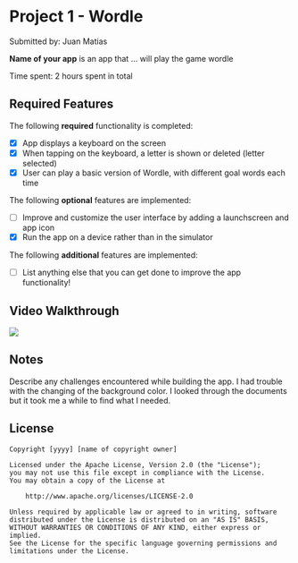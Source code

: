 # Project 1 - Wordle

Submitted by: Juan Matias

**Name of your app** is an app that ... will play the game wordle

Time spent: 2 hours spent in total

## Required Features

The following **required** functionality is completed:

- [X] App displays a keyboard on the screen
- [X] When tapping on the keyboard, a letter is shown or deleted (letter selected)
- [X] User can play a basic version of Wordle, with different goal words each time

The following **optional** features are implemented:

- [ ] Improve and customize the user interface by adding a launchscreen and app icon
- [X] Run the app on a device rather than in the simulator

The following **additional** features are implemented:

- [ ] List anything else that you can get done to improve the app functionality!

## Video Walkthrough
<div>
    <a href="https://www.loom.com/share/45aa302391bb4f228a2d2a53b7832e18">
    </a>
    <a href="https://www.loom.com/share/45aa302391bb4f228a2d2a53b7832e18">
      <img style="max-width:300px;" src="https://cdn.loom.com/sessions/thumbnails/45aa302391bb4f228a2d2a53b7832e18-with-play.gif">
    </a>
  </div>


## Notes

Describe any challenges encountered while building the app.
I had trouble with the changing of the background color. I looked through the documents but it took me a while to find what I needed. 

## License

    Copyright [yyyy] [name of copyright owner]

    Licensed under the Apache License, Version 2.0 (the "License");
    you may not use this file except in compliance with the License.
    You may obtain a copy of the License at

        http://www.apache.org/licenses/LICENSE-2.0

    Unless required by applicable law or agreed to in writing, software
    distributed under the License is distributed on an "AS IS" BASIS,
    WITHOUT WARRANTIES OR CONDITIONS OF ANY KIND, either express or implied.
    See the License for the specific language governing permissions and
    limitations under the License.
